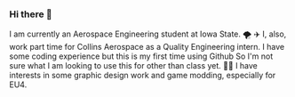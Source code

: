 ### Hi there 👋

I am currently an Aerospace Engineering student at Iowa State. :tornado: :airplane:
I, also, work part time for Collins Aerospace as a Quality Engineering intern.
I have some coding experience but this is my first time using Github So I'm not sure what I am looking to use this for other than class yet. :man_shrugging:
I have interests in some graphic design work and game modding, especially for EU4.
<!--
**ForestBurgess/ForestBurgess** is a ✨ _special_ ✨ repository because its `README.md` (this file) appears on your GitHub profile.

Here are some ideas to get you started:

- 🔭 I’m currently working on ...
- 🌱 I’m currently learning ...
- 👯 I’m looking to collaborate on ...
- 🤔 I’m looking for help with ...
- 💬 Ask me about ...
- 📫 How to reach me: ...
- 😄 Pronouns: ...
- ⚡ Fun fact: ...
-->
